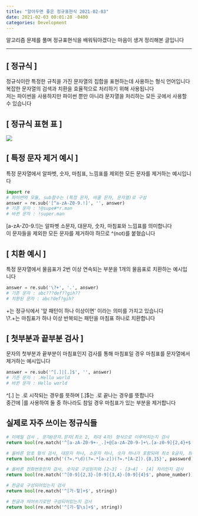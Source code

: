 ```yaml
---
title: "알아두면 좋은 정규표현식 2021-02-03"
date: 2021-02-03 00:01:28 -0400
categories: Development
---
```


알고리즘 문제를 풀며 정규표현식을 배워둬야겠다는 마음이 생겨 정리해본 글입니다
<hr>

## [ 정규식 ]
정규식이란 특정한 규칙을 가진 문자열의 집합을 표현하는데 사용하는 형식 언어입니다<br>
복잡한 문자열의 검색과 치환을 효율적으로 처리하기 위해 사용됩니다<br>
저는 파이썬을 사용하지만 파이썬 뿐만 아니라 문자열을 처리하는 모든 곳에서 사용할 수 있습니다

## [ 정규식 표현 표 ]
![](https://media.vlpt.us/images/ash3767/post/2ade2259-c08c-49b6-a259-57f33d241e9e/%E1%84%89%E1%85%B3%E1%84%8F%E1%85%B3%E1%84%85%E1%85%B5%E1%86%AB%E1%84%89%E1%85%A3%E1%86%BA%202020-02-26%20%E1%84%8B%E1%85%A9%E1%84%92%E1%85%AE%208.27.25.png)

## [ 특정 문자 제거 예시 ]
특정 문자열에서 알파벳, 숫자, 마침표, 느낌표를 제외한 모든 문자를 제거하는 예시입니다
```python
import re
# 파이썬의 모듈, sub함수는 (특정 문자, 바꿀 문자, 문자열)로 구성
answer = re.sub('[^a-zA-Z0-9.!]', '', answer)
# 기존 문자 : !@supe#*r.man
# 바뀐 문자 : !super.man
```
[a-zA-Z0-9.!]는 알파벳 소문자, 대문자, 숫자, 마침표와 느낌표를 의미합니다 <br>
이 문자들을 제외한 모든 문자를 제거하야 하므로 ^(not)를 붙혔습니다

## [ 치환 예시 ]
특정 문자열에서 물음표가 2번 이상 연속되는 부분을 1개의 물음표로 치환하는 예시입니다
```python
answer = re.sub('\?+', '.', answer)
# 기존 문자 : abc???def??gih??
# 치환된 문자 : abc?def?gih?
```
 +는 정규식에서 '앞 패턴이 하나 이상이면' 이라는 의미를 가지고 있습니다<br>
\\?.+는 마침표가 하나 이상 반복되는 패턴을 마침표 하나로 치환합니다

## [ 첫부분과 끝부분 검사 ]
문자의 첫부분과 끝부분이 마침표인지 검사를 통해 마침표일 경우 마침표를 문자열에서 제거하는 예시입니다
```python
answer = re.sub('^[.]|[.]$', '', answer)
# 기존 문자 : .Hello world
# 바뀐 문자 : Hello world
```
^[.] 는 .로 시작되는 경우를 뜻하며 [.]$는 .로 끝나는 경우를 뜻합니다<br>
 중간에 |를 사용하여 둘 중 하나라도 참일 경우 마침표가 있는 부분을 제거합니다<br>

## 실제로 자주 쓰이는 정규식들 

```python
# 이메일 검사 , 문자@문자.문자(최소 2, 최대 4자) 형식으로 이루어지는지 검사
return bool(re.match('^[a-zA-Z0-9+-_.]+@[a-zA-Z0-9-]+\.[a-z0-9]{2,4}+$', email))

# 올바른 암호 형식 검사, 대문자 하나, 소문자 하나, 숫자 하나가 포함되며 최소 8글자, 최대 15글자인지 확인
return bool(re.match('(?=.*\d)(?=.*[a-z])(?=.*[A-Z]).{8,15}', password))

# 올바른 전화번호인지 검사, 숫자로 구성된지와 [2~3] - [3~4] - [4] 자리인지 검사
return bool(re.match('^[0-9]{2,3}-[0-9]{3,4}-[0-9]{4}$', phone_number))

# 한글로 구성되어있는지 검사
return bool(re.match('^[가-힣]+$', string))

# 한글과 띄어쓰기로만 구성되어있는지 검사
return bool(re.match('^[가-힣\s]+$', string))
```